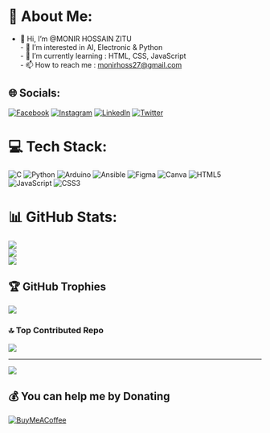 # 💫 About Me:
- 👋 Hi, I’m @MONIR HOSSAIN ZITU<br>- 👀 I’m interested in AI, Electronic & Python <br>- 🌱 I’m currently learning : HTML, CSS, JavaScript <br>- 📫 How to reach me : monirhoss27@gmail.com


## 🌐 Socials:
[![Facebook](https://img.shields.io/badge/Facebook-%231877F2.svg?logo=Facebook&logoColor=white)](https://facebook.com/https://www.facebook.com/profile.php?id=100040829644911) [![Instagram](https://img.shields.io/badge/Instagram-%23E4405F.svg?logo=Instagram&logoColor=white)](https://instagram.com/https://www.instagram.com/_.monirhossain._/) [![LinkedIn](https://img.shields.io/badge/LinkedIn-%230077B5.svg?logo=linkedin&logoColor=white)](https://linkedin.com/in/https://www.linkedin.com/in/monirhossain01/) [![Twitter](https://img.shields.io/badge/Twitter-%231DA1F2.svg?logo=Twitter&logoColor=white)](https://twitter.com/https://twitter.com/monirhoss27) 

# 💻 Tech Stack:
![C](https://img.shields.io/badge/c-%2300599C.svg?style=for-the-badge&logo=c&logoColor=white) ![Python](https://img.shields.io/badge/python-3670A0?style=for-the-badge&logo=python&logoColor=ffdd54) ![Arduino](https://img.shields.io/badge/-Arduino-00979D?style=for-the-badge&logo=Arduino&logoColor=white) ![Ansible](https://img.shields.io/badge/ansible-%231A1918.svg?style=for-the-badge&logo=ansible&logoColor=white) 	![Figma](https://img.shields.io/badge/figma-%23F24E1E.svg?style=for-the-badge&logo=figma&logoColor=white) ![Canva](https://img.shields.io/badge/Canva-%2300C4CC.svg?style=for-the-badge&logo=Canva&logoColor=white) ![HTML5](https://img.shields.io/badge/html5-%23E34F26.svg?style=for-the-badge&logo=html5&logoColor=white) ![JavaScript](https://img.shields.io/badge/javascript-%23323330.svg?style=for-the-badge&logo=javascript&logoColor=%23F7DF1E) ![CSS3](https://img.shields.io/badge/css3-%231572B6.svg?style=for-the-badge&logo=css3&logoColor=white)
# 📊 GitHub Stats:
![](https://github-readme-stats.vercel.app/api?username=MONIR-HOSSAIN-ZITU&theme=highcontrast&hide_border=false&include_all_commits=false&count_private=false)<br/>
![](https://github-readme-streak-stats.herokuapp.com/?user=MONIR-HOSSAIN-ZITU&theme=highcontrast&hide_border=false)<br/>
![](https://github-readme-stats.vercel.app/api/top-langs/?username=MONIR-HOSSAIN-ZITU&theme=highcontrast&hide_border=false&include_all_commits=false&count_private=false&layout=compact)

## 🏆 GitHub Trophies
![](https://github-profile-trophy.vercel.app/?username=MONIR-HOSSAIN-ZITU&theme=juicyfresh&no-frame=false&no-bg=false&margin-w=4)


### 🔝 Top Contributed Repo
![](https://github-contributor-stats.vercel.app/api?username=MONIR-HOSSAIN-ZITU&limit=5&theme=dark&combine_all_yearly_contributions=true)


---
[![](https://visitcount.itsvg.in/api?id=MONIR-HOSSAIN-ZITU&icon=8&color=3)](https://visitcount.itsvg.in)

  ## 💰 You can help me by Donating
  [![BuyMeACoffee](https://img.shields.io/badge/Buy%20Me%20a%20Coffee-ffdd00?style=for-the-badge&logo=buy-me-a-coffee&logoColor=black)]([https://buymeacoffee.com/@Monir-Hossain](https://www.buymeacoffee.com/monirhossainzitu)) 

  
<!-- Proudly created with GPRM ( https://gprm.itsvg.in ) -->
<!---
MONIR-HOSSAIN-ZITU/MONIR-HOSSAIN-ZITU is a ✨ special ✨ repository because its `README.md` (this file) appears on your GitHub profile.
You can click the Preview link to take a look at your changes.
--->
